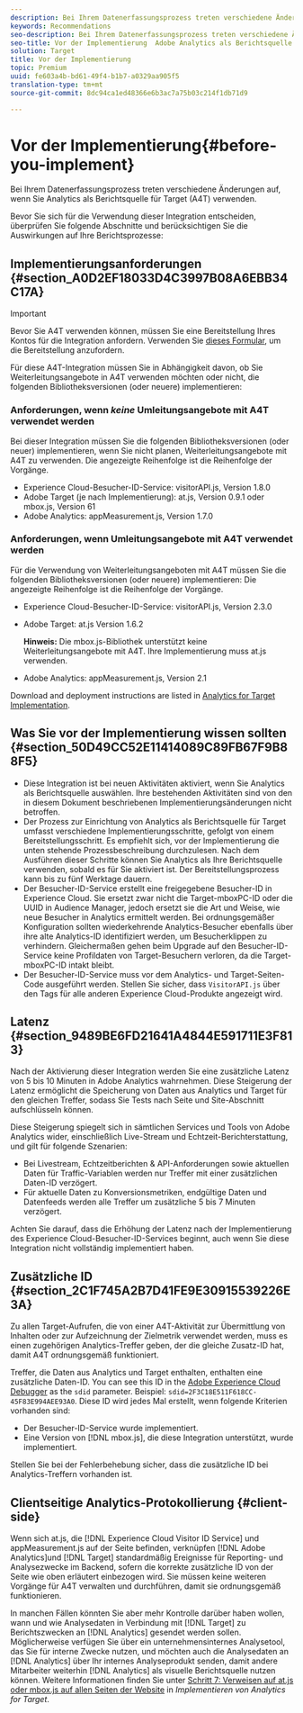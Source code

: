 ```yaml
---
description: Bei Ihrem Datenerfassungsprozess treten verschiedene Änderungen auf, wenn Sie Analytics als Berichtsquelle für Target (A4T) verwenden.
keywords: Recommendations
seo-description: Bei Ihrem Datenerfassungsprozess treten verschiedene Änderungen auf, wenn Sie Analytics als Berichtsquelle für Target (A4T) verwenden.
seo-title: Vor der Implementierung  Adobe Analytics als Berichtsquelle für Adobe Target (A4T)
solution: Target
title: Vor der Implementierung
topic: Premium
uuid: fe603a4b-bd61-49f4-b1b7-a0329aa905f5
translation-type: tm+mt
source-git-commit: 8dc94ca1ed48366e6b3ac7a75b03c214f1db71d9

---
```



# Vor der Implementierung{#before-you-implement}

Bei Ihrem Datenerfassungsprozess treten verschiedene Änderungen auf, wenn Sie Analytics als Berichtsquelle für Target (A4T) verwenden.

Bevor Sie sich für die Verwendung dieser Integration entscheiden, überprüfen Sie folgende Abschnitte und berücksichtigen Sie die Auswirkungen auf Ihre Berichtsprozesse:

## Implementierungsanforderungen {#section_A0D2EF18033D4C3997B08A6EBB34C17A}

>[!IMPORTANT]
>
>Bevor Sie A4T verwenden können, müssen Sie eine Bereitstellung Ihres Kontos für die Integration anfordern. Verwenden Sie [dieses Formular](https://www.adobe.com/go/audiences), um die Bereitstellung anzufordern.

Für diese A4T-Integration müssen Sie in Abhängigkeit davon, ob Sie Weiterleitungsangebote in A4T verwenden möchten oder nicht, die folgenden Bibliotheksversionen (oder neuere) implementieren:

### Anforderungen, wenn *keine* Umleitungsangebote mit A4T verwendet werden

Bei dieser Integration müssen Sie die folgenden Bibliotheksversionen (oder neuer) implementieren, wenn Sie nicht planen, Weiterleitungsangebote mit A4T zu verwenden. Die angezeigte Reihenfolge ist die Reihenfolge der Vorgänge.

* Experience Cloud-Besucher-ID-Service: visitorAPI.js, Version 1.8.0
* Adobe Target (je nach Implementierung): at.js, Version 0.9.1 oder mbox.js, Version 61
* Adobe Analytics: appMeasurement.js, Version 1.7.0

### Anforderungen, wenn Umleitungsangebote mit A4T verwendet werden

Für die Verwendung von Weiterleitungsangeboten mit A4T müssen Sie die folgenden Bibliotheksversionen (oder neuere) implementieren: Die angezeigte Reihenfolge ist die Reihenfolge der Vorgänge.

* Experience Cloud-Besucher-ID-Service: visitorAPI.js, Version 2.3.0
* Adobe Target: at.js Version 1.6.2

   **Hinweis:** Die mbox.js-Bibliothek unterstützt keine Weiterleitungsangebote mit A4T. Ihre Implementierung muss at.js verwenden.

* Adobe Analytics: appMeasurement.js, Version 2.1

Download and deployment instructions are listed in [Analytics for Target Implementation](/help/c-integrating-target-with-mac/a4t/a4timplementation.md).

## Was Sie vor der Implementierung wissen sollten {#section_50D49CC52E11414089C89FB67F9B88F5}

* Diese Integration ist bei neuen Aktivitäten aktiviert, wenn Sie Analytics als Berichtsquelle auswählen. Ihre bestehenden Aktivitäten sind von den in diesem Dokument beschriebenen Implementierungsänderungen nicht betroffen.
* Der Prozess zur Einrichtung von Analytics als Berichtsquelle für Target umfasst verschiedene Implementierungsschritte, gefolgt von einem Bereitstellungsschritt. Es empfiehlt sich, vor der Implementierung die unten stehende Prozessbeschreibung durchzulesen. Nach dem Ausführen dieser Schritte können Sie Analytics als Ihre Berichtsquelle verwenden, sobald es für Sie aktiviert ist. Der Bereitstellungsprozess kann bis zu fünf Werktage dauern.
* Der Besucher-ID-Service erstellt eine freigegebene Besucher-ID in Experience Cloud. Sie ersetzt zwar nicht die Target-mboxPC-ID oder die UUID in Audience Manager, jedoch ersetzt sie die Art und Weise, wie neue Besucher in Analytics ermittelt werden. Bei ordnungsgemäßer Konfiguration sollten wiederkehrende Analytics-Besucher ebenfalls über ihre alte Analytics-ID identifiziert werden, um Besucherklippen zu verhindern. Gleichermaßen gehen beim Upgrade auf den Besucher-ID-Service keine Profildaten von Target-Besuchern verloren, da die Target-mboxPC-ID intakt bleibt.
* Der Besucher-ID-Service muss vor dem Analytics- und Target-Seiten-Code ausgeführt werden. Stellen Sie sicher, dass `VisitorAPI.js` über den Tags für alle anderen Experience Cloud-Produkte angezeigt wird.

## Latenz {#section_9489BE6FD21641A4844E591711E3F813}

Nach der Aktivierung dieser Integration werden Sie eine zusätzliche Latenz von 5 bis 10 Minuten in Adobe Analytics wahrnehmen. Diese Steigerung der Latenz ermöglicht die Speicherung von Daten aus Analytics und Target für den gleichen Treffer, sodass Sie Tests nach Seite und Site-Abschnitt aufschlüsseln können.

Diese Steigerung spiegelt sich in sämtlichen Services und Tools von Adobe Analytics wider, einschließlich Live-Stream und Echtzeit-Berichterstattung, und gilt für folgende Szenarien:

* Bei Livestream, Echtzeitberichten &amp; API-Anforderungen sowie aktuellen Daten für Traffic-Variablen werden nur Treffer mit einer zusätzlichen Daten-ID verzögert.
* Für aktuelle Daten zu Konversionsmetriken, endgültige Daten und Datenfeeds werden alle Treffer um zusätzliche 5 bis 7 Minuten verzögert.

Achten Sie darauf, dass die Erhöhung der Latenz nach der Implementierung des Experience Cloud-Besucher-ID-Services beginnt, auch wenn Sie diese Integration nicht vollständig implementiert haben.

## Zusätzliche ID  {#section_2C1F745A2B7D41FE9E30915539226E3A}

Zu allen Target-Aufrufen, die von einer A4T-Aktivität zur Übermittlung von Inhalten oder zur Aufzeichnung der Zielmetrik verwendet werden, muss es einen zugehörigen Analytics-Treffer geben, der die gleiche Zusatz-ID hat, damit A4T ordnungsgemäß funktioniert.

Treffer, die Daten aus Analytics und Target enthalten, enthalten eine zusätzliche Daten-ID. You can see this ID in the [Adobe Experience Cloud Debugger](https://docs.adobe.com/content/help/en/debugger/using/experience-cloud-debugger.html) as the `sdid` parameter. Beispiel: `sdid=2F3C18E511F618CC-45F83E994AEE93A0`. Diese ID wird jedes Mal erstellt, wenn folgende Kriterien vorhanden sind:

* Der Besucher-ID-Service wurde implementiert.
* Eine Version von [!DNL mbox.js], die diese Integration unterstützt, wurde implementiert.

Stellen Sie bei der Fehlerbehebung sicher, dass die zusätzliche ID bei Analytics-Treffern vorhanden ist.

## Clientseitige Analytics-Protokollierung {#client-side}

Wenn sich at.js, die [!DNL Experience Cloud Visitor ID Service] und appMeasurement.js auf der Seite befinden, verknüpfen [!DNL Adobe Analytics]und [!DNL Target] standardmäßig Ereignisse für Reporting- und Analysezwecke im Backend, sofern die korrekte zusätzliche ID von der Seite wie oben erläutert einbezogen wird. Sie müssen keine weiteren Vorgänge für A4T verwalten und durchführen, damit sie ordnungsgemäß funktionieren.

In manchen Fällen könnten Sie aber mehr Kontrolle darüber haben wollen, wann und wie Analysedaten in Verbindung mit [!DNL Target] zu Berichtszwecken an [!DNL Analytics] gesendet werden sollen. Möglicherweise verfügen Sie über ein unternehmensinternes Analysetool, das Sie für interne Zwecke nutzen, und möchten auch die Analysedaten an [!DNL Analytics] über Ihr internes Analyseprodukt senden, damit andere Mitarbeiter weiterhin [!DNL Analytics] als visuelle Berichtsquelle nutzen können. Weitere Informationen finden Sie unter [Schritt 7: Verweisen auf at.js oder mbox.js auf allen Seiten der Website](/help/c-integrating-target-with-mac/a4t/a4timplementation.md#step7) in *Implementieren von Analytics for Target*.
